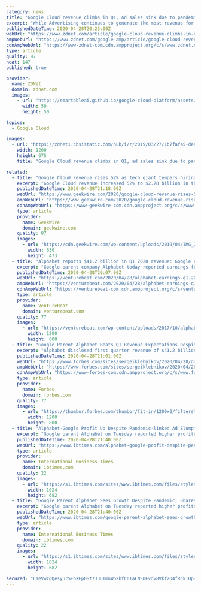 ```yaml
---
category: news
title: "Google Cloud revenue climbs in Q1, ad sales sink due to pandemic"
excerpt: "While Advertising continues to generate the most revenue for Google, the number is down significantly compared to last quarter. In Q1, Google ad revenues came to $33.76 billion, c"
publishedDateTime: 2020-04-28T20:25:00Z
webUrl: "https://www.zdnet.com/article/google-cloud-revenue-climbs-in-q1-ad-sales-sink-due-to-pandemic/"
ampWebUrl: "https://www.zdnet.com/google-amp/article/google-cloud-revenue-climbs-in-q1-ad-sales-sink-due-to-pandemic/"
cdnAmpWebUrl: "https://www-zdnet-com.cdn.ampproject.org/c/s/www.zdnet.com/google-amp/article/google-cloud-revenue-climbs-in-q1-ad-sales-sink-due-to-pandemic/"
type: article
quality: 97
heat: 147
published: true

provider:
  name: ZDNet
  domain: zdnet.com
  images:
    - url: "https://smartableai.github.io/google-cloud-platform/assets/images/organizations/zdnet.com-50x50.jpg"
      width: 50
      height: 50

topics:
  - Google Cloud

images:
  - url: "https://zdnet1.cbsistatic.com/hub/i/r/2019/03/27/1b7fafa5-dea5-4795-868f-c2763cca7bfc/thumbnail/1200x675/1c3625f42ed28bf6afd7d68469d6b1b9/managing-ai-in-the-enterprise-intro-thumb.jpg"
    width: 1200
    height: 675
    title: "Google Cloud revenue climbs in Q1, ad sales sink due to pandemic"

related:
  - title: "Google Cloud revenue rises 52% as tech giant tempers hiring and spending plans amid crisis"
    excerpt: "Google Cloud revenue increased 52% to $2.78 billion in the first quarter, helping Google parent Alphabet beat Wall Street’s revenue expectations even as the company’s broader advertising"
    publishedDateTime: 2020-04-28T21:18:00Z
    webUrl: "https://www.geekwire.com/2020/google-cloud-revenue-rises-50-tech-giant-tempers-hiring-spending-plans-amid-crisis/"
    ampWebUrl: "https://www.geekwire.com/2020/google-cloud-revenue-rises-50-tech-giant-tempers-hiring-spending-plans-amid-crisis/amp/"
    cdnAmpWebUrl: "https://www-geekwire-com.cdn.ampproject.org/c/s/www.geekwire.com/2020/google-cloud-revenue-rises-50-tech-giant-tempers-hiring-spending-plans-amid-crisis/amp/"
    type: article
    provider:
      name: GeekWire
      domain: geekwire.com
    quality: 87
    images:
      - url: "https://cdn.geekwire.com/wp-content/uploads/2019/04/IMG_2762-630x473.jpg"
        width: 630
        height: 473
  - title: "Alphabet reports $41.2 billion in Q1 2020 revenue: Google Cloud up 52%, YouTube up 33%, and Other Bets down 21%"
    excerpt: "Google parent company Alphabet today reported earnings for its first fiscal quarter of 2020, including revenue of $41.2 billion, net income of $6.8 billion, and earnings per share of $9.87 (compared to revenue of $36.3 billion, net income of $8.3 billion, and earnings per share of $11.90 in Q1 2019). Given the global pandemic’s impact on ..."
    publishedDateTime: 2020-04-28T20:07:00Z
    webUrl: "https://venturebeat.com/2020/04/28/alphabet-earnings-q1-2020/"
    ampWebUrl: "https://venturebeat.com/2020/04/28/alphabet-earnings-q1-2020/amp/"
    cdnAmpWebUrl: "https://venturebeat-com.cdn.ampproject.org/c/s/venturebeat.com/2020/04/28/alphabet-earnings-q1-2020/amp/"
    type: article
    provider:
      name: VentureBeat
      domain: venturebeat.com
    quality: 77
    images:
      - url: "https://venturebeat.com/wp-content/uploads/2017/10/alphabet_logo.jpg?fit=1200%2C600&strip=all"
        width: 1200
        height: 600
  - title: "Google Parent Alphabet Beats Q1 Revenue Expectations Despite Coronavirus Downturn"
    excerpt: "Alphabet disclosed first quarter revenue of $41.2 billion, beating Wall Street expectations $40.3 billion. The company’s revenue growth rate fell to 13%, down from 17% in the previous quarter. Advertising sales still make up most of Alphabet’s total revenue (82%) and rose to $33."
    publishedDateTime: 2020-04-28T21:01:00Z
    webUrl: "https://www.forbes.com/sites/sergeiklebnikov/2020/04/28/google-parent-alphabet-beats-q1-revenue-expectations-despite-coronavirus-downturn/"
    ampWebUrl: "https://www.forbes.com/sites/sergeiklebnikov/2020/04/28/google-parent-alphabet-beats-q1-revenue-expectations-despite-coronavirus-downturn/amp/"
    cdnAmpWebUrl: "https://www-forbes-com.cdn.ampproject.org/c/s/www.forbes.com/sites/sergeiklebnikov/2020/04/28/google-parent-alphabet-beats-q1-revenue-expectations-despite-coronavirus-downturn/amp/"
    type: article
    provider:
      name: Forbes
      domain: forbes.com
    quality: 77
    images:
      - url: "https://thumbor.forbes.com/thumbor/fit-in/1200x0/filters%3Aformat%28jpg%29/https%3A%2F%2Fspecials-images.forbesimg.com%2Fimageserve%2F1210702628%2F0x0.jpg"
        width: 1200
        height: 800
  - title: "Alphabet-Google Profit Up Despite Pandemic-linked Ad Slump"
    excerpt: "Google parent Alphabet on Tuesday reported higher profits and revenues in the first quarter even as a coronavirus-induced economic slump hit advertising in March. Alphabet shares climbed three percent in after-hours trades following release of earnings figures that eased fears the pandemic would devastate digital ad revenue that is the internet firm's income engine."
    publishedDateTime: 2020-04-28T21:40:00Z
    webUrl: "https://www.ibtimes.com/alphabet-google-profit-despite-pandemic-linked-ad-slump-2966628"
    type: article
    provider:
      name: International Business Times
      domain: ibtimes.com
    quality: 22
    images:
      - url: "https://s1.ibtimes.com/sites/www.ibtimes.com/files/styles/full/public/2020/04/28/alphabet-and-google-ceo-sundar-pichai-said-weve.jpg"
        width: 1024
        height: 682
  - title: "Google Parent Alphabet Sees Growth Despite Pandemic; Shares Jump"
    excerpt: "Google parent Alphabet on Tuesday reported higher profits and revenues in the first quarter even as a coronavirus-induced economic slump hit advertising in March. Alphabet shares climbed three percent in after-hours trades following release of earnings figures that eased fears the pandemic would devastate digital ad revenue that is the internet firm's income engine."
    publishedDateTime: 2020-04-28T21:40:00Z
    webUrl: "https://www.ibtimes.com/google-parent-alphabet-sees-growth-despite-pandemic-shares-jump-2966628"
    type: article
    provider:
      name: International Business Times
      domain: ibtimes.com
    quality: 22
    images:
      - url: "https://s1.ibtimes.com/sites/www.ibtimes.com/files/styles/full/public/2020/04/28/alphabet-and-google-ceo-sundar-pichai-said-weve.jpg"
        width: 1024
        height: 682

secured: "L1eVwzgQesyurS+bXEp0St7J36ImnWo2bfC0IaLNS0Evdv8Vkf2O4fRnkTUp+tEdKcYtV9DD3LWe55HFFfFRb9O2EpiMGs93++ArQ++RLTOq9gTfcMkR6ubPnhXQHjNDdSqJlAh7hOuz2bYhioLUD0cfzh8AG1Sppjt/GqbECkEd6FN/wDh05/3zVItwe2OiL2RpmYJzHFFeMzYOtW8xsX7NjUxdAYkDGl5CbGTaPlHgKK1d7YiE/fboJOSzt099ZimQ1DxW6AqVfpo7SQ4nBnsudtJqrvsD4+Kds5TLXRgej72kvJCoxjrBawfl8IZAhNd0J6pMrNvDfjKQZcaYkb420svxwG0+1Y0hUDlLWkFos1VcfBf5tz4lPAn77DHyvWEJvptuEl0Am9wuvu2eRaQGt6CJWihP9GJcpnn8ClXhStFSHFb0DpR6p4hEiygQrmSpwXtbE8lnxNoMIa2f6QXtIItvJBi4mEVoYi+yO3Q=;8ggnkCfxpit9LWoiC2isxA=="
---
```


